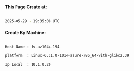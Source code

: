 
   
#### This Page Create at:

```bash

2025-05-29 - 19:35:08 UTC

```

#### Create By Machine:

```bash

Host Name : fv-az1044-194

platform  : Linux-6.11.0-1014-azure-x86_64-with-glibc2.39

Ip Local  : 10.1.0.20

```


